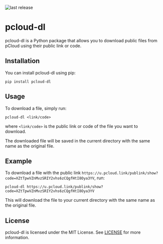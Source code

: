 ![last release](https://badgen.net/github/release/JavSensei/pcloud-dl/stable)

# pcloud-dl

pcloud-dl is a Python package that allows you to download public files from pCloud using their public link or code.

## Installation

You can install pcloud-dl using pip:

```
pip install pcloud-dl
```

## Usage

To download a file, simply run:

```
pcloud-dl <link/code>
```

where `<link/code>` is the public link or code of the file you want to download.

The downloaded file will be saved in the current directory with the same name as the original file.

## Example

To download a file with the public link `https://u.pcloud.link/publink/show?code=XZtTpwVZnMvzSRIY2vhs6zCQgfHtI8Oya3YV`, run:

```
pcloud-dl https://u.pcloud.link/publink/show?code=XZtTpwVZnMvzSRIY2vhs6zCQgfHtI8Oya3YV
```

This will download the file to your current directory with the same name as the original file.

## License

pcloud-dl is licensed under the MIT License. See [LICENSE](https://github.com/javsensei/pcloud-dl/blob/main/LICENSE) for more information.
